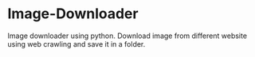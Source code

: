 # Image-Downloader
Image downloader using python. Download image from different website using web crawling and save it in a folder. 
